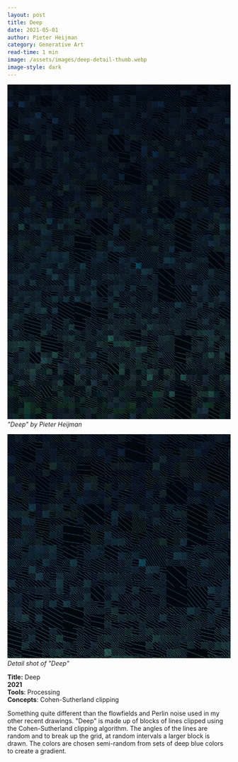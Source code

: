 ```yaml
---
layout: post
title: Deep
date: 2021-05-01
author: Pieter Heijman
category: Generative Art
read-time: 1 min
image: /assets/images/deep-detail-thumb.webp
image-style: dark
---
```


![Deep by Pieter Heijman](/assets/images/deep.webp)
*"Deep" by Pieter Heijman*

![Detail shot of Deep](/assets/images/deep-detail.webp)
*Detail shot of "Deep"*

**Title:** Deep  
**2021**  
**Tools**: Processing  
**Concepts**: Cohen-Sutherland clipping  

Something quite different than the flowfields and Perlin noise used in my other recent drawings. "Deep" is made up of blocks of lines clipped using the Cohen-Sutherland clipping algorithm. The angles of the lines are random and to break up the grid, at random intervals a larger block is drawn. The colors are chosen semi-random from sets of deep blue colors to create a gradient. 